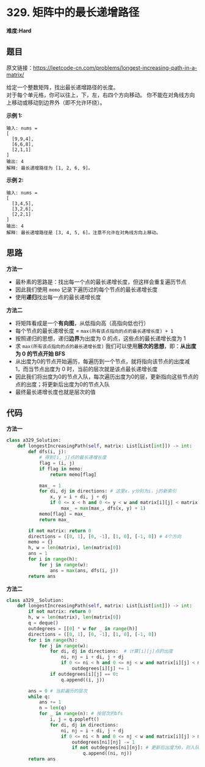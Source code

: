# 329. 矩阵中的最长递增路径
**难度:Hard**
## 题目
原文链接：https://leetcode-cn.com/problems/longest-increasing-path-in-a-matrix/

给定一个整数矩阵，找出最长递增路径的长度。  
对于每个单元格，你可以往上，下，左，右四个方向移动。 你不能在对角线方向上移动或移动到边界外（即不允许环绕）。

**示例 1:**
```
输入: nums = 
[
  [9,9,4],
  [6,6,8],
  [2,1,1]
] 
输出: 4 
解释: 最长递增路径为 [1, 2, 6, 9]。
```
**示例 2:**
```
输入: nums = 
[
  [3,4,5],
  [3,2,6],
  [2,2,1]
] 
输出: 4 
解释: 最长递增路径是 [3, 4, 5, 6]。注意不允许在对角线方向上移动。
```

## 思路
**方法一**
* 最朴素的思路是：找出每一个点的最长递增长度，但这样会重复遍历节点
* 因此我们使用 `memo` 记录下遍历过的每个节点的最长递增长度
* 使用**递归**找出每一点的最长递增长度

**方法二**
* 将矩阵看成是一个**有向图**，从低指向高（高指向低也行）
* 每个节点的最长递增长度 = `max(所有该点指向的点的最长递增长度) + 1`
* 按照递归的思想，递归**边界**为出度为 0 的点，这些点的最长递增长度为 1
* 求 `max(所有该点指向的点的最长递增长度)` 我们可以使用**层次的思想**，即：**从出度为 0 的节点开始 BFS**
* 从出度为0的节点开始遍历，每遍历到一个节点，就将指向该节点的出度减 1，而当节点出度为 0 时，当前的层次就是该点最长递增长度
* 因此我们将出度为0的节点入队，每次遍历出度为0的层，更新指向这些节点的点的出度；将更新后出度为0的节点入队
* 最终最长递增长度也就是层次的值
## 代码
**方法一**
```python
class a329_Solution:
    def longestIncreasingPath(self, matrix: List[List[int]]) -> int:
        def dfs(i, j):
            # 得到[i, j]点的最长递增长度
            flag = (i, j)
            if flag in memo:
                return memo[flag]

            max_ = 1
            for di, dj in directions: # 这里x，y分别为i，j的新索引
                x, y = i + di, j + dj
                if 0 <= x < h and 0 <= y < w and matrix[i][j] < matrix[x][y]:
                    max_ = max(max_, dfs(x, y) + 1)
            memo[flag] = max_
            return max_

        if not matrix: return 0
        directions = ([0, 1], [0, -1], [1, 0], [-1, 0]) # 4个方向
        memo = {}
        h, w = len(matrix), len(matrix[0])
        ans = 1
        for i in range(h):
            for j in range(w):
                ans = max(ans, dfs(i, j))
        return ans
```
**方法二**
```python
class a329__Solution:
    def longestIncreasingPath(self, matrix: List[List[int]]) -> int:
        if not matrix: return 0
        h, w = len(matrix), len(matrix[0])
        q = deque()
        outdegrees = [[0] * w for _ in range(h)]
        directions = ([0, 1], [0, -1], [1, 0], [-1, 0])
        for i in range(h):
            for j in range(w):
                for di, dj in directions:  # 计算[i][j]点的出度
                    ni, nj = i + di, j + dj
                    if 0 <= ni < h and 0 <= nj < w and matrix[i][j] < matrix[ni][nj]:
                        outdegrees[i][j] += 1
                if outdegrees[i][j] == 0:
                    q.append((i, j))

        ans = 0 # 当前遍历的层次
        while q:
            ans += 1
            n = len(q)
            for _ in range(n): # 按层次的bfs
                i, j = q.popleft()
                for di, dj in directions:
                    ni, nj = i + di, j + dj
                    if 0 <= ni < h and 0 <= nj < w and matrix[i][j] > matrix[ni][nj]:
                        outdegrees[ni][nj] -= 1
                        if not outdegrees[ni][nj]: # 更新后出度为0，则入队
                            q.append((ni, nj))
        return ans
```
